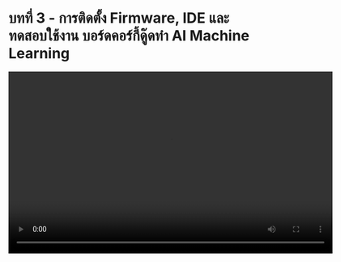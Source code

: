 # บทที่ 3 - การติดตั้ง Firmware, IDE และทดสอบใช้งาน บอร์ดคอร์กี้ดู๊ดทำ AI Machine Learning

<video width="640" height="360" controls>
  <source :src="$withBase('/lessons/ep3.mp4')" type="video/mp4">
  Your browser does not support the video tag.
</video>
